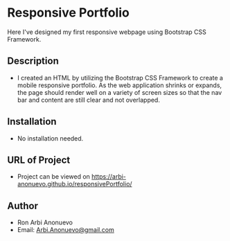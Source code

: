 # Responsive Portfolio

Here I've designed my first responsive webpage using Bootstrap CSS Framework. 

## Description

* I created an HTML by utilizing the Bootstrap CSS Framework to create a mobile responsive portfolio. As the web application shrinks or expands, the page should render well on a variety of screen sizes so that the nav bar and content are still clear and not overlapped. 

## Installation

* No installation needed.

## URL of Project

* Project can be viewed on https://arbi-anonuevo.github.io/responsivePortfolio/

## Author
* Ron Arbi Anonuevo
* Email: Arbi.Anonuevo@gmail.com

